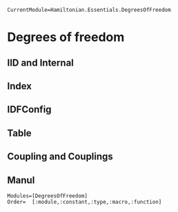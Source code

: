 ```@meta
CurrentModule=Hamiltonian.Essentials.DegreesOfFreedom
```

# Degrees of freedom

## IID and Internal

## Index

## IDFConfig

## Table

## Coupling and Couplings

## Manul

```@autodocs
Modules=[DegreesOfFreedom]
Order=  [:module,:constant,:type,:macro,:function]
```
